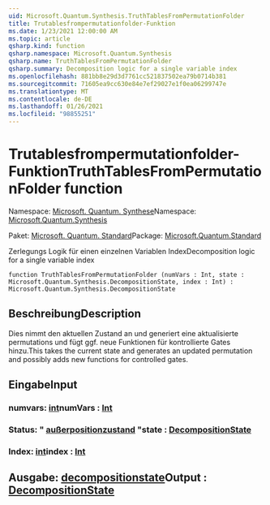 ```yaml
---
uid: Microsoft.Quantum.Synthesis.TruthTablesFromPermutationFolder
title: Trutablesfrompermutationfolder-Funktion
ms.date: 1/23/2021 12:00:00 AM
ms.topic: article
qsharp.kind: function
qsharp.namespace: Microsoft.Quantum.Synthesis
qsharp.name: TruthTablesFromPermutationFolder
qsharp.summary: Decomposition logic for a single variable index
ms.openlocfilehash: 881bb8e29d3d7761cc521837502ea79b0714b381
ms.sourcegitcommit: 71605ea9cc630e84e7ef29027e1f0ea06299747e
ms.translationtype: MT
ms.contentlocale: de-DE
ms.lasthandoff: 01/26/2021
ms.locfileid: "98855251"
---
```

# <a name="truthtablesfrompermutationfolder-function"></a><span data-ttu-id="8848c-102">Trutablesfrompermutationfolder-Funktion</span><span class="sxs-lookup"><span data-stu-id="8848c-102">TruthTablesFromPermutationFolder function</span></span>

<span data-ttu-id="8848c-103">Namespace: [Microsoft. Quantum. Synthese](xref:Microsoft.Quantum.Synthesis)</span><span class="sxs-lookup"><span data-stu-id="8848c-103">Namespace: [Microsoft.Quantum.Synthesis](xref:Microsoft.Quantum.Synthesis)</span></span>

<span data-ttu-id="8848c-104">Paket: [Microsoft. Quantum. Standard](https://nuget.org/packages/Microsoft.Quantum.Standard)</span><span class="sxs-lookup"><span data-stu-id="8848c-104">Package: [Microsoft.Quantum.Standard](https://nuget.org/packages/Microsoft.Quantum.Standard)</span></span>


<span data-ttu-id="8848c-105">Zerlegungs Logik für einen einzelnen Variablen Index</span><span class="sxs-lookup"><span data-stu-id="8848c-105">Decomposition logic for a single variable index</span></span>

```qsharp
function TruthTablesFromPermutationFolder (numVars : Int, state : Microsoft.Quantum.Synthesis.DecompositionState, index : Int) : Microsoft.Quantum.Synthesis.DecompositionState
```


## <a name="description"></a><span data-ttu-id="8848c-106">Beschreibung</span><span class="sxs-lookup"><span data-stu-id="8848c-106">Description</span></span>

<span data-ttu-id="8848c-107">Dies nimmt den aktuellen Zustand an und generiert eine aktualisierte permutations und fügt ggf. neue Funktionen für kontrollierte Gates hinzu.</span><span class="sxs-lookup"><span data-stu-id="8848c-107">This takes the current state and generates an updated permutation and possibly adds new functions for controlled gates.</span></span>

## <a name="input"></a><span data-ttu-id="8848c-108">Eingabe</span><span class="sxs-lookup"><span data-stu-id="8848c-108">Input</span></span>

### <a name="numvars--int"></a><span data-ttu-id="8848c-109">numvars: [int](xref:microsoft.quantum.lang-ref.int)</span><span class="sxs-lookup"><span data-stu-id="8848c-109">numVars : [Int](xref:microsoft.quantum.lang-ref.int)</span></span>




### <a name="state--decompositionstate"></a><span data-ttu-id="8848c-110">Status: " [außerpositionzustand](xref:Microsoft.Quantum.Synthesis.DecompositionState) "</span><span class="sxs-lookup"><span data-stu-id="8848c-110">state : [DecompositionState](xref:Microsoft.Quantum.Synthesis.DecompositionState)</span></span>




### <a name="index--int"></a><span data-ttu-id="8848c-111">Index: [int](xref:microsoft.quantum.lang-ref.int)</span><span class="sxs-lookup"><span data-stu-id="8848c-111">index : [Int](xref:microsoft.quantum.lang-ref.int)</span></span>





## <a name="output--decompositionstate"></a><span data-ttu-id="8848c-112">Ausgabe: [decompositionstate](xref:Microsoft.Quantum.Synthesis.DecompositionState)</span><span class="sxs-lookup"><span data-stu-id="8848c-112">Output : [DecompositionState](xref:Microsoft.Quantum.Synthesis.DecompositionState)</span></span>

